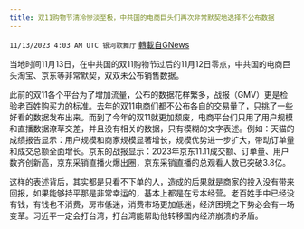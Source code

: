 ```yaml
---
title: 双11购物节清冷惨淡至极，中共国的电商巨头们再次非常默契地选择不公布数据
---
```

`11/13/2023 4:03 AM UTC 银河歌舞厅` [轉載自GNews](https://gnews.org/articles/1969314)

当地时间11月13日，在中共国的双11购物节过后的11月12日零点，中共国的电商巨头淘宝、京东等非常默契，双双未公布销售数据。

此前的双11各个平台为了增加流量，公布的数据花样繁多，战报（GMV）更是检验老百姓购买力的标准。去年的双11电商们都不公布各自的交易量了，只挑了一些好看的数据发布出来。而到了今年的双11就更加颓废，电商平台们只用了用户规模和直播数据潦草交差，并且没有相关的数据，只有模糊的文字表述。例如：天猫的成绩报告显示：用户规模和商家规模显著增长，规模优势进一步扩大，带动订单量和成交总额全面增长。京东的战报显示：2023年京东11.11成交额、订单量、用户数齐创新高，京东采销直播火爆出圈，京东采销直播的总观看人数已突破3.8亿。

这样的表述背后，其实都是只看不下单的人，造成的后果就是商家的投入没有带来回报，如果能够持平那是非常幸运的，基本上都是在亏本经营。老百姓手中已经没有钱，有钱也不消费，房市低迷，消费市场更加低迷，经济困境之下势必会有一场变革。习近平一定会打台湾，打台湾能帮助他转移国内经济崩溃的矛盾。



